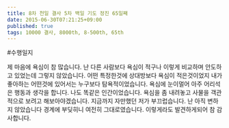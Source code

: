 ```yaml
---
title: 8차 천일 결사 5차 백일 기도 정진 65일째
date: 2015-06-30T07:21:25+09:00
published: true
tags: 10000 결사, 8000th, 8-500th, 65th
---
```


#수행일지

제 마음에 욕심이 참 많습니다. 난 다른 사람보다 욕심이 적구나 이렇게 비교하며 안도하고 있었는데 그렇지 않았습니다. 어떤 특정한것에 상대방보다 욕심이 적은것이었지 내가 좋아하는 어떤것에 있어서는 누구보다 탐욕적이었습니다. 욕심에 눈이멀어 아주 어리석은 행동과 생각을 합니다. 나도 똑같은 인간이었습니다. 욕심을 좀 내려놓고 사물을 객관적으로 보려고 해보아야겠습니다. 지금까지 자만했던 저가 부끄럽습니다. 난 아직 변하지 않았습니다 경계에 부딪히니 여전히 그대로였습니다. 이렇게라도 발견하게되어 참 감사합니다. 
